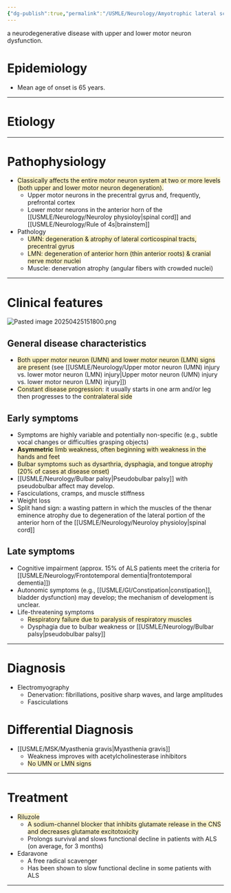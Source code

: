 ```yaml
---
{"dg-publish":true,"permalink":"/USMLE/Neurology/Amyotrophic lateral sclerosis/","tags":["t1"]}
---
```


a neurodegenerative disease with upper and lower motor neuron dysfunction.
# Epidemiology
- Mean age of onset is 65 years.

---
# Etiology


---
# Pathophysiology
- <span style="background:rgba(240, 200, 0, 0.2)">Classically affects the entire motor neuron system at two or more levels (both upper and lower motor neuron degeneration).</span>
	- Upper motor neurons in the precentral gyrus and, frequently, prefrontal cortex
	- Lower motor neurons in the anterior horn of the [[USMLE/Neurology/Neuroloy physioloy\|spinal cord]] and [[USMLE/Neurology/Rule of 4s\|brainstem]]
- Pathology
	- <span style="background:rgba(240, 200, 0, 0.2)">UMN: degeneration & atrophy of lateral corticospinal tracts, precentral gyrus</span>
	- <span style="background:rgba(240, 200, 0, 0.2)">LMN: degeneration of anterior horn (thin anterior roots) & cranial nerve motor nuclei</span>
	- Muscle: denervation atrophy (angular fibers with crowded nuclei)

---
# Clinical features
![Pasted image 20250425151800.png](/img/user/appendix/Pasted%20image%2020250425151800.png)
## General disease characteristics
- <span style="background:rgba(240, 200, 0, 0.2)">Both upper motor neuron (UMN) and lower motor neuron (LMN) signs are present</span> (see [[USMLE/Neurology/Upper motor neuron (UMN) injury vs. lower motor neuron (LMN) injury\|Upper motor neuron (UMN) injury vs. lower motor neuron (LMN) injury]])
- <span style="background:rgba(240, 200, 0, 0.2)">Constant disease progression</span>: it usually starts in one arm and/or leg then progresses to the <span style="background:rgba(240, 200, 0, 0.2)">contralateral side</span>
## Early symptoms
- Symptoms are highly variable and potentially non-specific (e.g., subtle vocal changes or difficulties grasping objects)
- <span style="background:rgba(240, 200, 0, 0.2)">**Asymmetric** limb weakness, often beginning with weakness in the hands and feet </span>
- <span style="background:rgba(240, 200, 0, 0.2)">Bulbar symptoms such as dysarthria, dysphagia, and tongue atrophy (20% of cases at disease onset)</span>
- [[USMLE/Neurology/Bulbar palsy\|Pseudobulbar palsy]] with pseudobulbar affect may develop.
- Fasciculations, cramps, and muscle stiffness
- Weight loss
- Split hand sign: a wasting pattern in which the muscles of the thenar eminence atrophy due to degeneration of the lateral portion of the anterior horn of the [[USMLE/Neurology/Neuroloy physioloy\|spinal cord]]
## Late symptoms
- Cognitive impairment (approx. 15% of ALS patients meet the criteria for [[USMLE/Neurology/Frontotemporal dementia\|frontotemporal dementia]])
- Autonomic symptoms (e.g., [[USMLE/GI/Constipation\|constipation]], bladder dysfunction) may develop; the mechanism of development is unclear. 
- Life-threatening symptoms
	- <span style="background:rgba(240, 200, 0, 0.2)">Respiratory failure due to paralysis of respiratory muscles</span>
	- Dysphagia due to bulbar weakness or [[USMLE/Neurology/Bulbar palsy\|pseudobulbar palsy]]

---
# Diagnosis
- Electromyography
	- Denervation: fibrillations, positive sharp waves, and large amplitudes
	- Fasciculations
# Differential Diagnosis
- [[USMLE/MSK/Myasthenia gravis\|Myasthenia gravis]]
	- Weakness improves with acetylcholinesterase inhibitors
	- <span style="background:rgba(240, 200, 0, 0.2)">No UMN or LMN signs</span>

---
# Treatment
- <span style="background:rgba(240, 200, 0, 0.2)">Riluzole</span>
	- <span style="background:rgba(240, 200, 0, 0.2)">A sodium-channel blocker that inhibits glutamate release in the CNS and decreases glutamate excitotoxicity</span>
	- Prolongs survival and slows functional decline in patients with ALS (on average, for 3 months)
- Edaravone
	- A free radical scavenger 
	- Has been shown to slow functional decline in some patients with ALS

---

